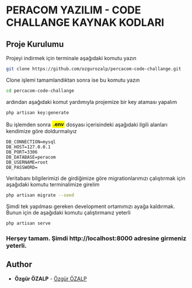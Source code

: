 # PERACOM YAZILIM - CODE CHALLANGE KAYNAK KODLARI
## Proje Kurulumu

Projeyi indirmek için terminale aşağıdaki komutu yazın

```bash
git clone https://github.com/ozgurozalp/percacom-code-challange.git
```

Clone işlemi tamamlandıktan sonra ise bu komutu yazın

```bash
cd percacom-code-challange
```

ardından aşağıdaki komut yardımıyla projemize bir key ataması yapalım

```bash
php artisan key:generate
```
Bu işlemden sonra <mark style="display:inline-block; padding: .2ch .3ch; border-radius:2px;font-weight:600">.env</mark> 
dosyası içerisindeki aşağıdaki ilgili alanları kendimize göre doldurmalıyız

```dotenv
DB_CONNECTION=mysql
DB_HOST=127.0.0.1
DB_PORT=3306
DB_DATABASE=peracom
DB_USERNAME=root
DB_PASSWORD=
```

Veritabanı bilgilerimizi de girdiğimize göre migrationlarımızı çalıştırmak için aşağıdaki komutu terminalimize girelim

```bash
php artisan migrate --seed
```

Şimdi tek yapılması gereken development ortamımızı ayağa kaldırmak. Bunun için de aşağıdaki komutu çalıştırmanız yeterli

```bash
php artisan serve
```

### Herşey tamam. Şimdi http://localhost:8000 adresine girmeniz yeterli.


## Author

* **Özgür ÖZALP** - [Özgür ÖZALP](https://github.com/ozgurozalp)
